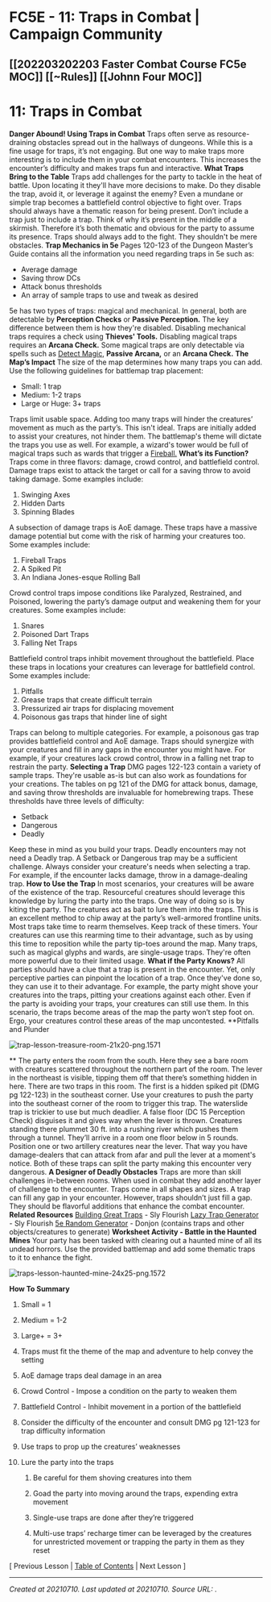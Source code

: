# FC5E - 11: Traps in Combat | Campaign Community
 [[202203202203 Faster Combat Course FC5e MOC]] [[~Rules]] [[Johnn Four MOC]] 
---



# 11: Traps in Combat

**Danger Abound! Using Traps in Combat**
Traps often serve as resource-draining obstacles spread out in the hallways of dungeons.
While this is a fine usage for traps, it’s not engaging.
But one way to make traps more interesting is to include them in your combat encounters. This increases the encounter’s difficulty and makes traps fun and interactive.
**What Traps Bring to the Table**
Traps add challenges for the party to tackle in the heat of battle.
Upon locating it they'll have more decisions to make. Do they disable the trap, avoid it, or leverage it against the enemy?
Even a mundane or simple trap becomes a battlefield control objective to fight over.
Traps should always have a thematic reason for being present. Don’t include a trap just to include a trap.
Think of why it’s present in the middle of a skirmish. Therefore it’s both thematic and obvious for the party to assume its presence.
Traps should always add to the fight. They shouldn't be mere obstacles.
**Trap Mechanics in 5e**
Pages 120-123 of the Dungeon Master’s Guide contains all the information you need regarding traps in 5e such as:

*   Average damage
*   Saving throw DCs
*   Attack bonus thresholds
*   An array of sample traps to use and tweak as desired

5e has two types of traps: magical and mechanical. In general, both are detectable by **Perception Checks** or **Passive Perception.**
The key difference between them is how they're disabled.
Disabling mechanical traps requires a check using **Thieves' Tools.**
Disabling magical traps requires an **Arcana Check.** Some magical traps are only detectable via spells such as [Detect Magic](https://roll20.net/compendium/dnd5e/Detect%20Magic#content), **Passive Arcana,** or an **Arcana Check.**
**The Map’s Impact**
The size of the map determines how many traps you can add.
Use the following guidelines for battlemap trap placement:

*   Small: 1 trap
*   Medium: 1-2 traps
*   Large or Huge: 3+ traps

Traps limit usable space. Adding too many traps will hinder the creatures’ movement as much as the party’s.
This isn't ideal. Traps are initially added to assist your creatures, not hinder them.
The battlemap's theme will dictate the traps you use as well. For example, a wizard's tower would be full of magical traps such as wards that trigger a [Fireball.](https://roll20.net/compendium/dnd5e/Fireball#content)
**What’s its Function?**
Traps come in three flavors: damage, crowd control, and battlefield control.
Damage traps exist to attack the target or call for a saving throw to avoid taking damage.
Some examples include:

1.  Swinging Axes
2.  Hidden Darts
3.  Spinning Blades

A subsection of damage traps is AoE damage. These traps have a massive damage potential but come with the risk of harming your creatures too.
Some examples include:

1.  Fireball Traps
2.  A Spiked Pit
3.  An Indiana Jones-esque Rolling Ball

Crowd control traps impose conditions like Paralyzed, Restrained, and Poisoned, lowering the party’s damage output and weakening them for your creatures.
Some examples include:

1.  Snares
2.  Poisoned Dart Traps
3.  Falling Net Traps

Battlefield control traps inhibit movement throughout the battlefield. Place these traps in locations your creatures can leverage for battlefield control.
Some examples include:

1.  Pitfalls
2.  Grease traps that create difficult terrain
3.  Pressurized air traps for displacing movement
4.  Poisonous gas traps that hinder line of sight

Traps can belong to multiple categories. For example, a poisonous gas trap provides battlefield control and AoE damage.
Traps should synergize with your creatures and fill in any gaps in the encounter you might have.
For example, if your creatures lack crowd control, throw in a falling net trap to restrain the party.
**Selecting a Trap**
DMG pages 122-123 contain a variety of sample traps. They're usable as-is but can also work as foundations for your creations.
The tables on pg 121 of the DMG for attack bonus, damage, and saving throw thresholds are invaluable for homebrewing traps.
These thresholds have three levels of difficulty:

*   Setback
*   Dangerous
*   Deadly

Keep these in mind as you build your traps. Deadly encounters may not need a Deadly trap. A Setback or Dangerous trap may be a sufficient challenge.
Always consider your creature's needs when selecting a trap.
For example, if the encounter lacks damage, throw in a damage-dealing trap.
**How to Use the Trap**
In most scenarios, your creatures will be aware of the existence of the trap.
Resourceful creatures should leverage this knowledge by luring the party into the traps.
One way of doing so is by kiting the party. The creatures act as bait to lure them into the traps.
This is an excellent method to chip away at the party’s well-armored frontline units.
Most traps take time to rearm themselves. Keep track of these timers.
Your creatures can use this rearming time to their advantage, such as by using this time to reposition while the party tip-toes around the map.
Many traps, such as magical glyphs and wards, are single-usage traps. They're often more powerful due to their limited usage.
**What if the Party Knows?**
All parties should have a clue that a trap is present in the encounter.
Yet, only perceptive parties can pinpoint the location of a trap. Once they've done so, they can use it to their advantage.
For example, the party might shove your creatures into the traps, pitting your creations against each other.
Even if the party is avoiding your traps, your creatures can still use them. In this scenario, the traps become areas of the map the party won’t step foot on.
Ergo, your creatures control these areas of the map uncontested.
**Pitfalls and Plunder

![trap-lesson-treasure-room-21x20-png.1571](./resources/202107102159_FC5E_-_11__Traps_in_Combat___Campaign_Community.resources/trap-lesson-treasure-room-21x20-png.1571)

**
The party enters the room from the south. Here they see a bare room with creatures scattered throughout the northern part of the room.
The lever in the northeast is visible, tipping them off that there’s something hidden in here.
There are two traps in this room. The first is a hidden spiked pit (DMG pg 122-123) in the southeast corner.
Use your creatures to push the party into the southeast corner of the room to trigger this trap.
The waterslide trap is trickier to use but much deadlier. A false floor (DC 15 Perception Check) disguises it and gives way when the lever is thrown.
Creatures standing there plummet 30 ft. into a rushing river which pushes them through a tunnel. They’ll arrive in a room one floor below in 5 rounds.
Position one or two artillery creatures near the lever. That way you have damage-dealers that can attack from afar and pull the lever at a moment's notice.
Both of these traps can split the party making this encounter very dangerous.
**A Designer of Deadly Obstacles**
Traps are more than skill challenges in-between rooms. When used in combat they add another layer of challenge to the encounter.
Traps come in all shapes and sizes. A trap can fill any gap in your encounter.
However, traps shouldn’t just fill a gap. They should be flavorful additions that enhance the combat encounter.
**Related Resources**
[Building Great Traps](https://slyflourish.com/traps.html) - Sly Flourish
[Lazy Trap Generator](https://slyflourish.com/trap_generator.html) - Sly Flourish
[5e Random Generator](https://donjon.bin.sh/5e/random/#type=trap) - Donjon (contains traps and other objects/creatures to generate)
**Worksheet Activity - Battle in the Haunted Mines**
Your party has been tasked with clearing out a haunted mine of all its undead horrors. Use the provided battlemap and add some thematic traps to it to enhance the fight.

![traps-lesson-haunted-mine-24x25-png.1572](./resources/202107102159_FC5E_-_11__Traps_in_Combat___Campaign_Community.resources/traps-lesson-haunted-mine-24x25-png.1572)

**How To Summary**

1.  Small = 1
2.  Medium = 1-2
3.  Large+ = 3+

2.  Traps must fit the theme of the map and adventure to help convey the setting

1.  AoE damage traps deal damage in an area

2.  Crowd Control - Impose a condition on the party to weaken them
3.  Battlefield Control - Inhibit movement in a portion of the battlefield

1.  Consider the difficulty of the encounter and consult DMG pg 121-123 for trap difficulty information
2.  Use traps to prop up the creatures’ weaknesses

1.  Lure the party into the traps
    
    1.  Be careful for them shoving creatures into them
    2.  Goad the party into moving around the traps, expending extra movement
    
    1.  Single-use traps are done after they’re triggered
    2.  Multi-use traps’ recharge timer can be leveraged by the creatures for unrestricted movement or trapping the party in them as they reset

\[ Previous Lesson | [Table of Contents](https://campaign-community.com/index.php?resources/table-of-contents-faster-combat-5e.243/) | Next Lesson \]​

---

_Created at 20210710._
_Last updated at 20210710._
_Source URL: [](https://campaign-community.com/index.php?resources/11-traps-in-combat.292/)._



